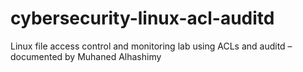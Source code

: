 # cybersecurity-linux-acl-auditd
Linux file access control and monitoring lab using ACLs and auditd – documented by Muhaned Alhashimy
